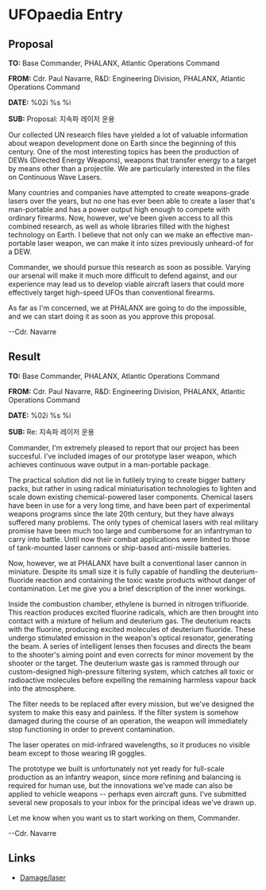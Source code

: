 # UFOpaedia Entry

## Proposal

**TO:** Base Commander, PHALANX, Atlantic Operations Command

**FROM:** Cdr. Paul Navarre, R&D: Engineering Division, PHALANX,
Atlantic Operations Command

**DATE:** %02i %s %i

**SUB:** Proposal: 지속파 레이저 운용

Our collected UN research files have yielded a lot of valuable
information about weapon development done on Earth since the beginning
of this century. One of the most interesting topics has been the
production of DEWs (Directed Energy Weapons), weapons that transfer
energy to a target by means other than a projectile. We are particularly
interested in the files on Continuous Wave Lasers.

Many countries and companies have attempted to create weapons-grade
lasers over the years, but no one has ever been able to create a laser
that's man-portable and has a power output high enough to compete with
ordinary firearms. Now, however, we've been given access to all this
combined research, as well as whole libraries filled with the highest
technology on Earth. I believe that not only can we make an effective
man-portable laser weapon, we can make it into sizes previously
unheard-of for a DEW.

Commander, we should pursue this research as soon as possible. Varying
our arsenal will make it much more difficult to defend against, and our
experience may lead us to develop viable aircraft lasers that could more
effectively target high-speed UFOs than conventional firearms.

As far as I'm concerned, we at PHALANX are going to do the impossible,
and we can start doing it as soon as you approve this proposal.

--Cdr. Navarre

## Result

**TO:** Base Commander, PHALANX, Atlantic Operations Command

**FROM:** Cdr. Paul Navarre, R&D: Engineering Division, PHALANX,
Atlantic Operations Command

**DATE:** %02i %s %i

**SUB:** Re: 지속파 레이저 운용

Commander, I'm extremely pleased to report that our project has been
succesful. I've included images of our prototype laser weapon, which
achieves continuous wave output in a man-portable package.

The practical solution did not lie in futilely trying to create bigger
battery packs, but rather in using radical miniaturisation technologies
to lighten and scale down existing chemical-powered laser components.
Chemical lasers have been in use for a very long time, and have been
part of experimental weapons programs since the late 20th century, but
they have always suffered many problems. The only types of chemical
lasers with real military promise have been much too large and
cumbersome for an infantryman to carry into battle. Until now their
combat applications were limited to those of tank-mounted laser cannons
or ship-based anti-missile batteries.

Now, however, we at PHALANX have built a conventional laser cannon in
miniature. Despite its small size it is fully capable of handling the
deuterium-fluoride reaction and containing the toxic waste products
without danger of contamination. Let me give you a brief description of
the inner workings.

Inside the combustion chamber, ethylene is burned in nitrogen
trifluoride. This reaction produces excited fluorine radicals, which are
then brought into contact with a mixture of helium and deuterium gas.
The deuterium reacts with the fluorine, producing excited molecules of
deuterium fluoride. These undergo stimulated emission in the weapon's
optical resonator, generating the beam. A series of intelligent lenses
then focuses and directs the beam to the shooter's aiming point and even
corrects for minor movement by the shooter or the target. The deuterium
waste gas is rammed through our custom-designed high-pressure filtering
system, which catches all toxic or radioactive molecules before
expelling the remaining harmless vapour back into the atmosphere.

The filter needs to be replaced after every mission, but we've designed
the system to make this easy and painless. If the filter system is
somehow damaged during the course of an operation, the weapon will
immediately stop functioning in order to prevent contamination.

The laser operates on mid-infrared wavelengths, so it produces no
visible beam except to those wearing IR goggles.

The prototype we built is unfortunately not yet ready for full-scale
production as an infantry weapon, since more refining and balancing is
required for human use, but the innovations we've made can also be
applied to vehicle weapons -- perhaps even aircraft guns. I've submitted
several new proposals to your inbox for the principal ideas we've drawn
up.

Let me know when you want us to start working on them, Commander.

--Cdr. Navarre

## Links

- [Damage/laser](Damage/laser "wikilink")